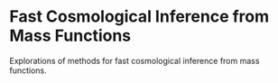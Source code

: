 # Fast Cosmological Inference from Mass Functions

Explorations of methods for fast cosmological inference from mass functions.